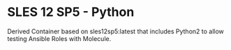 <!--
 SPDX-FileCopyrightText: 2022 Dominik Wombacher <dominik@wombacher.cc>
 SPDX-License-Identifier: CC-BY-SA-4.0
-->
# SLES 12 SP5 - Python

Derived Container based on sles12sp5:latest that includes Python2 to allow testing Ansible Roles with Molecule.
